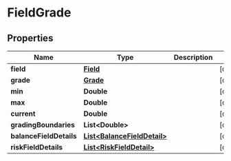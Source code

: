 
# FieldGrade

## Properties
Name | Type | Description | Notes
------------ | ------------- | ------------- | -------------
**field** | [**Field**](Field.md) |  |  [optional]
**grade** | [**Grade**](Grade.md) |  |  [optional]
**min** | **Double** |  |  [optional]
**max** | **Double** |  |  [optional]
**current** | **Double** |  |  [optional]
**gradingBoundaries** | **List&lt;Double&gt;** |  |  [optional]
**balanceFieldDetails** | [**List&lt;BalanceFieldDetail&gt;**](BalanceFieldDetail.md) |  |  [optional]
**riskFieldDetails** | [**List&lt;RiskFieldDetail&gt;**](RiskFieldDetail.md) |  |  [optional]



